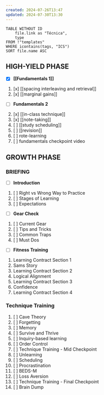 ```yaml
---
created: 2024-07-26T13:47
updated: 2024-07-30T13:30
---
```

```dataview
TABLE WITHOUT ID
	file.link as "Técnica",
	type
FROM !"templates"
WHERE icontains(tags, "ICS")
SORT file.name ASC
```



## HIGH-YIELD PHASE
- [x] **[[Fundamentals 1]]**
1. [x] [[spacing interleaving and retrieval]]
3. [x] [[marginal gains]]

- [ ] **Fundamentals 2**
2. [x] [[in-class technique]]
3. [x] [[note-taking]]
4. [ ] [[study scheduling]]
5. [ ] [[revision]]
6. [ ] rote-learning
7. [ ] fundamentals checkpoint video

## GROWTH PHASE
### **BRIEFING**
- [ ] **Introduction**
1. [ ] Right vs Wrong Way to Practice
2. [ ] Stages of Learning
3. [ ] Expectations
- [ ] **Gear Check**
1. [ ] Current Gear
2. [ ] Tips and Tricks
3. [ ] Common Traps
4. [ ] Must Dos
- [ ] **Fitness Training**
1. Learning Contract Section 1
2. Sams Story
3. Learning Contract Section 2
4. Logical Alignment
5. Learning Contract Section 3
6. Confidence
7. Learning Contract Section 4

### **Technique Training**
1. [ ] Cave Theory
2. [ ] Forgetting
3. [ ] Memory
4. [ ] Survive and Thrive
5. [ ] Inquiry-based learning
6. [ ] Order Control
7. [ ] Technique Training - Mid Checkpoint
8. [ ] Unlearning
9. [ ] Scheduling
10. [ ] Procrastination
11. [ ] BEDS-M
12. [ ] Loss Aversion
13. [ ] Technique Training - Final Checkpoint
14. [ ] Brain Dump